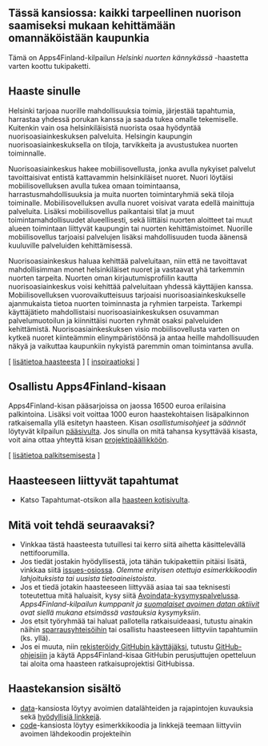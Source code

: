 ## Tässä kansiossa: kaikki tarpeellinen nuorison saamiseksi mukaan kehittämään omannäköistään kaupunkia

Tämä on Apps4Finland-kilpailun _Helsinki nuorten kännykässä_ -haastetta varten koottu tukipaketti. 

## Haaste sinulle

Helsinki tarjoaa nuorille mahdollisuuksia toimia, järjestää
tapahtumia, harrastaa yhdessä porukan kanssa ja saada tukea omalle
tekemiselle. Kuitenkin vain osa helsinkiläisistä nuorista osaa
hyödyntää nuorisoasiainkeskuksen palveluita. Helsingin kaupungin
nuorisoasiainkeskuksella on tiloja, tarvikkeita ja avustustukea nuorten
toiminnalle. 

Nuorisoasiainkeskus hakee mobiilisovellusta, jonka avulla nykyiset
palvelut tavoittaisivat entistä kattavammin helsinkiläiset nuoret.
Nuori löytäisi mobiilisovelluksen avulla tukea omaan toimintaansa,
harrastusmahdollisuuksia ja muita nuorten toimintaryhmiä sekä tiloja
toiminalle. Mobiilisovelluksen avulla nuoret voisivat varata edellä
mainittuja palveluita. Lisäksi mobiilisovellus paikantaisi tilat ja
muut toimintamahdollisuudet alueellisesti, sekä liittäisi nuorten
aloitteet tai muut alueen toimintaan liittyvät kaupungin tai nuorten
kehittämistoimet. Nuorille mobiilisovellus tarjoaisi palvelujen lisäksi
mahdollisuuden tuoda äänensä kuuluville palveluiden kehittämisessä.

Nuorisoasiainkeskus haluaa kehittää palveluitaan, niin että ne
tavoittavat mahdollisimman monet helsinkiläiset nuoret ja vastaavat yhä
tarkemmin nuorten tarpeita. Nuorten oman kirjautumisprofiilin kautta
nuorisoasiainkeskus voisi kehittää palveluitaan yhdessä käyttäjien
kanssa. Mobiilisovelluksen vuorovaikutteisuus tarjoaisi
nuorisoasiainkeskukselle ajanmukaista tietoa nuorten toiminnasta ja
ryhmien tarpeista. Tarkempi käyttäjätieto mahdollistaisi
nuorisoasiainkeskuksen osuvamman palvelumuotoilun ja kiinnittäisi
nuorten ryhmät osaksi palveluiden kehittämistä. Nuorisoasiainkeskuksen
visio mobiilisovellusta varten on kytkeä nuoret kiinteämmin
elinympäristöönsä ja antaa heille mahdollisuuden näkyä ja vaikuttaa
kaupunkiin nykyistä paremmin oman toimintansa avulla.

[ [lisätietoa haasteesta](taustatietoa.md) ] [ [inspiraatioksi](inspiraatioksi.md) ]

## Osallistu Apps4Finland-kisaan

Apps4Finland-kisan pääsarjoissa on jaossa 16500 euroa erilaisina palkintoina.
Lisäksi voit voittaa 1000 euron haastekohtaisen lisäpalkinnon ratkaisemalla yllä esitetyn haasteen.
Kisan _osallistumisohjeet_ ja _säännöt_ löytyvät kilpailun [pääsivulta](http://apps4finland.fi). Jos sinulla on mitä tahansa kysyttävää
kisasta, voit aina ottaa yhteyttä kisan [projektipäällikköön](http://www.apps4finland.fi/yhteystiedot/).

[ [lisätietoa palkitsemisesta](palkitsemisesta.md) ]

## Haasteeseen liittyvät tapahtumat

* Katso Tapahtumat-otsikon alla [haasteen kotisivulta](http://www.apps4finland.fi/haaste/nuoren-kaupunki/).


## Mitä voit tehdä seuraavaksi?

- Vinkkaa tästä haasteesta tutuillesi tai kerro siitä aihetta käsittelevällä nettifoorumilla.
- Jos tiedät jostakin hyödyllisestä, jota tähän tukipakettiin pitäisi lisätä, vinkkaa siitä [issues-osiossa](https://github.com/apps4finland/haaste-nuorisoasiankeskus/issues?state=open). _Olemme erityisen otettuja esimerkkikoodin lahjoituksista tai uusista tietoaineistoista_.
- Jos et tiedä jotakin haasteeseen liittyvää asiaa tai saa teknisesti toteutettua mitä haluaisit, kysy siitä [Avoindata-kysymyspalvelussa](http://avoindata.net/). _Apps4Finland-kilpailun kumppanit ja [suomalaiset avoimen datan aktiivit](https://www.facebook.com/groups/fi.okfn/) ovat siellä mukana etsimässä vastauksia kysymyksiin_.
- Jos etsit työryhmää tai haluat pallotella ratkaisuideaasi, tutustu ainakin näihin [sparrausyhteisöihin](https://github.com/apps4finland/haaste-nuorisoasiankeskus/blob/master/data/linkkeja.md) tai osallistu haasteeseen liittyviin tapahtumiin (ks. yllä).
- Jos ei muuta, niin [rekisteröidy GitHubin käyttäjäksi](https://github.com/signup), tutustu [GitHub-ohjeisiin](http://sixrevisions.com/resources/git-tutorials-beginners/) ja käytä Apps4Finland-kisaa GitHubin perusjuttujen opetteluun
tai aloita oma haasteen ratkaisuprojektisi GitHubissa.

## Haastekansion sisältö
- [data](https://github.com/apps4finland/haaste-nuorisoasiankeskus/tree/master/data)-kansiosta löytyy avoimien datalähteiden ja rajapintojen kuvauksia sekä [hyödyllisiä linkkejä](https://github.com/apps4finland/haaste-nuorisoasiankeskus/blob/master/data/linkkeja.md).
- [code](https://github.com/apps4finland/haaste-nuorisoasiankeskus/tree/master/code)-kansiosta löytyy esimerkkikoodia ja linkkejä teemaan liittyviin avoimen lähdekoodin projekteihin

